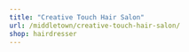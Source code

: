 ```yaml
---
title: "Creative Touch Hair Salon"
url: /middletown/creative-touch-hair-salon/
shop: hairdresser
---
```

